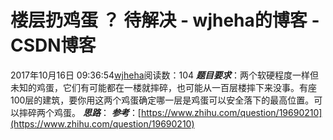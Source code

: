 # 楼层扔鸡蛋 ？ 待解决 - wjheha的博客 - CSDN博客
2017年10月16日 09:36:54[wjheha](https://me.csdn.net/wjheha)阅读数：104
***题目要求***：两个软硬程度一样但未知的鸡蛋，它们有可能都在一楼就摔碎，也可能从一百层楼摔下来没事。有座100层的建筑，要你用这两个鸡蛋确定哪一层是鸡蛋可以安全落下的最高位置。可以摔碎两个鸡蛋。
***思路***：
***参考***：[https://www.zhihu.com/question/19690210](https://www.zhihu.com/question/19690210)
